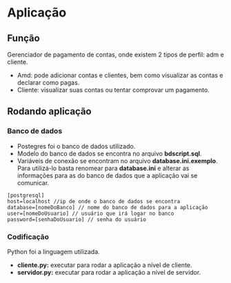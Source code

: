 # Aplicação
## Função
Gerenciador de pagamento de contas, onde existem 2 tipos de perfil: adm e cliente. 

 - Amd: pode adicionar contas e clientes, bem como visualizar as contas e declarar como pagas.
 - Cliente: visualizar suas contas ou tentar comprovar um pagamento.

## Rodando aplicação
### Banco de dados

 - Postegres foi o banco de dados utilizado.
 - Modelo do banco de dados se encontra no arquivo **bdscript.sql**.
 - Variáveis de conexão se encontram no arquivo **database.ini.exemplo**. Para utilizá-lo basta renomear para **database.ini** e alterar as informações para as do banco de dados que a aplicação vai se comunicar.

  ```
[postgresql]
host=localhost //ip de onde o banco de dados se encontra 
database=[nomeDoBanco] // nome do banco de dados para a aplicação
user=[nomeDoUsuario] // usuário que irá logar no banco
password=[senhaDoUsuario] // senha do usuário
```
### Codificação
Python foi a linguagem utilizada.

 - **cliente.py:** executar para rodar a aplicação a nível de cliente.
 - **servidor.py:** executar para rodar a aplicação a nível de servidor.
